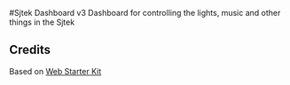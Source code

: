 #Sjtek Dashboard v3
Dashboard for controlling the lights, music and other things in the Sjtek

## Credits
Based on [Web Starter Kit](https://developers.google.com/web/tools/starter-kit/)
